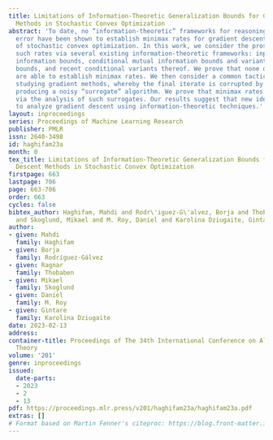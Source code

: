 ```yaml
---
title: Limitations of Information-Theoretic Generalization Bounds for Gradient Descent
  Methods in Stochastic Convex Optimization
abstract: 'To date, no “information-theoretic” frameworks for reasoning about generalization
  error have been shown to establish minimax rates for gradient descent in the setting
  of stochastic convex optimization. In this work, we consider the prospect of establishing
  such rates via several existing information-theoretic frameworks: input-output mutual
  information bounds, conditional mutual information bounds and variants, PAC-Bayes
  bounds, and recent conditional variants thereof. We prove that none of these bounds
  are able to establish minimax rates. We then consider a common tactic employed in
  studying gradient methods, whereby the final iterate is corrupted by Gaussian noise,
  producing a noisy “surrogate” algorithm. We prove that minimax rates cannot be established
  via the analysis of such surrogates. Our results suggest that new ideas are required
  to analyze gradient descent using information-theoretic techniques.'
layout: inproceedings
series: Proceedings of Machine Learning Research
publisher: PMLR
issn: 2640-3498
id: haghifam23a
month: 0
tex_title: Limitations of Information-Theoretic Generalization Bounds for Gradient
  Descent Methods in Stochastic Convex Optimization
firstpage: 663
lastpage: 706
page: 663-706
order: 663
cycles: false
bibtex_author: Haghifam, Mahdi and Rodr\'iguez-G\'alvez, Borja and Thobaben, Ragnar
  and Skoglund, Mikael and M. Roy, Daniel and Karolina Dziugaite, Gintare
author:
- given: Mahdi
  family: Haghifam
- given: Borja
  family: Rodríguez-Gálvez
- given: Ragnar
  family: Thobaben
- given: Mikael
  family: Skoglund
- given: Daniel
  family: M. Roy
- given: Gintare
  family: Karolina Dziugaite
date: 2023-02-13
address:
container-title: Proceedings of The 34th International Conference on Algorithmic Learning
  Theory
volume: '201'
genre: inproceedings
issued:
  date-parts:
  - 2023
  - 2
  - 13
pdf: https://proceedings.mlr.press/v201/haghifam23a/haghifam23a.pdf
extras: []
# Format based on Martin Fenner's citeproc: https://blog.front-matter.io/posts/citeproc-yaml-for-bibliographies/
---
```

